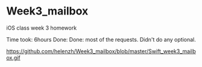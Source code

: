 # Week3_mailbox

iOS class week 3 homework

Time took: 6hours Done: 
Done: most of the requests. 
Didn't do any optional.

https://github.com/helenzh/Week3_mailbox/blob/master/Swift_week3_mailbox.gif
